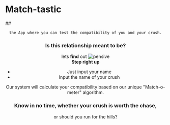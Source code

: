 # Match-tastic
 ##<center> `the App where you can test the compatibility of you and your crush.`
### Is this relationship meant to be?
   lets __find__ out
![pensive](https://media.gettyimages.com/photos/wondering-picture-id188016199)   
      **Step right up**
- Just input your name
- Input the name of your crush

Our system will calculate your compatibility based on our unique "Match-o-meter" algorithm.
###  Know in no time, whether your crush is worth the chase,
 or should you run for the hills?
</center>

 